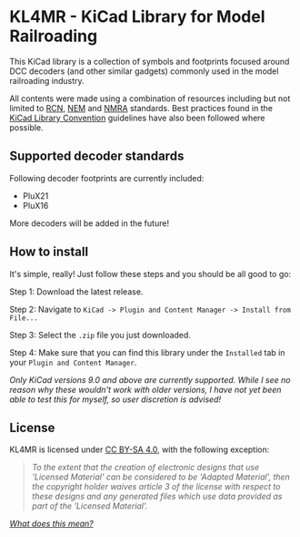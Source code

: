 # KL4MR - KiCad Library for Model Railroading
This KiCad library is a collection of symbols and footprints focused around DCC decoders (and other similar gadgets) commonly used in the model railroading industry.

All contents were made using a combination of resources including but not limited to [RCN](https://www.railcommunity.org/), [NEM](https://www.morop.org/) and [NMRA](https://www.nmra.org/) standards. Best practices found in the [KiCad Library Convention](https://klc.kicad.org/) guidelines have also been followed where possible.

## Supported decoder standards

Following decoder footprints are currently included:

* PluX21
* PluX16

More decoders will be added in the future!

## How to install

It's simple, really! Just follow these steps and you should be all good to go:

Step 1: Download the latest release.

Step 2: Navigate to `KiCad -> Plugin and Content Manager -> Install from File...`

Step 3: Select the `.zip` file you just downloaded.

Step 4: Make sure that you can find this library under the `Installed` tab in your `Plugin and Content Manager`.

*Only KiCad versions 9.0 and above are currently supported. While I see no reason why these wouldn't work with older versions, I have not yet been able to test this for myself, so user discretion is advised!*

## License

KL4MR is licensed under [CC BY-SA 4.0](https://creativecommons.org/licenses/by-sa/4.0/), with the following exception:

>_To the extent that the creation of electronic designs that use 'Licensed Material' can be considered to be 'Adapted Material', then the copyright holder waives article 3 of the license with respect to these designs and any generated files which use data provided as part of the 'Licensed Material'._

*[What does this mean?](https://www.kicad.org/libraries/license/)*